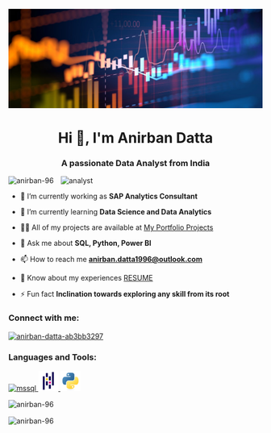 ![logo](https://github.com/anirban-96/anirban-96/blob/main/1598083112684.jpg)
<h1 align="center">Hi 👋, I'm Anirban Datta</h1>
<h3 align="center">A passionate Data Analyst from India</h3>

<img align="right" alt="analyst" width="400" src="https://i.pinimg.com/originals/91/16/8b/91168b4873f6659b3e9fdfe4b89cd864.gif">

<p align="left"> <img src="https://komarev.com/ghpvc/?username=anirban-96&label=Profile%20views&color=0e75b6&style=flat" alt="anirban-96" /> </p>

- 🔭 I’m currently working as **SAP Analytics Consultant**

- 🌱 I’m currently learning **Data Science and Data Analytics**

- 👨‍💻 All of my projects are available at [My Portfolio Projects](https://github.com/anirban-96?tab=repositories)

- 💬 Ask me about **SQL, Python, Power BI**

- 📫 How to reach me **anirban.datta1996@outlook.com**

- 📄 Know about my experiences [RESUME](https://drive.google.com/file/d/1qpIUzZZd4aJ3ZvCMo3Gm5mls8VXFHaDS/view?usp=sharing)

- ⚡ Fun fact **Inclination towards exploring any skill from its root**

<h3 align="left">Connect with me:</h3>
<p align="left">
<a href="https://linkedin.com/in/anirban-datta-ab3bb3297" target="blank"><img align="center" src="https://raw.githubusercontent.com/rahuldkjain/github-profile-readme-generator/master/src/images/icons/Social/linked-in-alt.svg" alt="anirban-datta-ab3bb3297" height="30" width="40" /></a>
</p>

<h3 align="left">Languages and Tools:</h3>
<p align="left"> <a href="https://www.microsoft.com/en-us/sql-server" target="_blank" rel="noreferrer"> <img src="https://www.svgrepo.com/show/303229/microsoft-sql-server-logo.svg" alt="mssql" width="40" height="40"/> </a> <a href="https://pandas.pydata.org/" target="_blank" rel="noreferrer"> <img src="https://raw.githubusercontent.com/devicons/devicon/2ae2a900d2f041da66e950e4d48052658d850630/icons/pandas/pandas-original.svg" alt="pandas" width="40" height="40"/> </a> <a href="https://www.python.org" target="_blank" rel="noreferrer"> <img src="https://raw.githubusercontent.com/devicons/devicon/master/icons/python/python-original.svg" alt="python" width="40" height="40"/> </a> </p>

<p><img align="center" src="https://github-readme-stats.vercel.app/api/top-langs?username=anirban-96&show_icons=true&locale=en&layout=compact" alt="anirban-96" /></p>

<p><img align="center" src="https://github-readme-streak-stats.herokuapp.com/?user=anirban-96&" alt="anirban-96" /></p>
